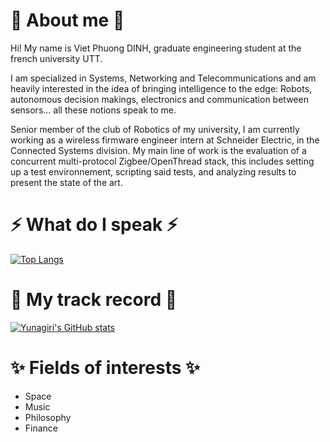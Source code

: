 
<!--
**Yunagiri/Yunagiri** is a ✨ _special_ ✨ repository because its `README.md` (this file) appears on your GitHub profile.

Here are some ideas to get you started:

- 🔭 I’m currently working on ...
- 🌱 I’m currently learning ...
- 👯 I’m looking to collaborate on ...
- 🤔 I’m looking for help with ...
- 💬 Ask me about ...
- 📫 How to reach me: ...
- 😄 Pronouns: ...
- ⚡ Fun fact: ...
-->



# 💬 About me 💬 

Hi! My name is Viet Phuong DINH, graduate engineering student at the french university UTT. 

I am specialized in Systems, Networking and Telecommunications and am heavily interested in the idea of bringing intelligence to the edge: Robots, autonomous decision makings, electronics and communication between sensors... all these notions speak to me. 

Senior member of the club of Robotics of my university, I am currently working as a wireless firmware engineer intern at Schneider Electric, in the Connected Systems division. My main line of work is the evaluation of a concurrent multi-protocol Zigbee/OpenThread stack, this includes setting up a test environnement, scripting said tests, and analyzing results to present the state of the art.

# ⚡ What do I speak ⚡

[![Top Langs](https://github-readme-stats.vercel.app/api/top-langs/?username=Yunagiri&theme=tokyonight&count_private=true&layout=compact)](https://github.com/anuraghazra/github-readme-stats)


# 🌱 My track record 🌱

[![Yunagiri's GitHub stats](https://github-readme-stats.vercel.app/api?username=Yunagiri&count_private=true&theme=tokyonight&show_icons=true)](https://github.com/anuraghazra/github-readme-stats)


# ✨ Fields of interests ✨

- Space
- Music
- Philosophy
- Finance
